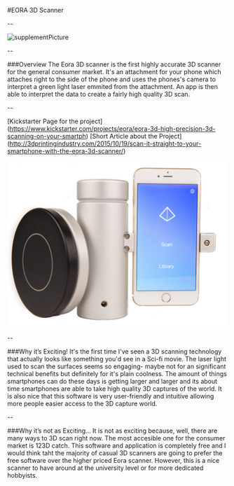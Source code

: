 #EORA 3D Scanner


--


![supplementPicture](images/looking-outwards/317a6220-9096-11e5-8adc-2bc25db6c266.gif "Sup Picture")<br /> 


--

###Overview
The Eora 3D scanner is the first highly accurate 3D scanner for the general consumer market. It's an attachment for your phone
which attaches right to the side of the phone and uses the phones's camera to interpret a green light laser emmited from the 
attachment. An app is then able to interpret the data to create a fairly high quality 3D scan.

--

[Kickstarter Page for the project] (https://www.kickstarter.com/projects/eora/eora-3d-high-precision-3d-scanning-on-your-smartph)
[Short Article about the Project] (http://3dprintingindustry.com/2015/10/19/scan-it-straight-to-your-smartphone-with-the-eora-3d-scanner/)

![supplementPicture](images/looking-outwards/22faa0f2-9096-11e5-9b0a-47123474042b.png "Sup Picture")<br /> 

--

###Why it’s Exciting!
It's the first time I've seen a 3D scanning technology that actually looks like something you'd see in a Sci-fi movie. The laser
light used to scan the surfaces seems so engaging- maybe not for an significant technical benefits but definitely for it's
plain coolness. The amount of things smartphones can do these days is getting larger and larger and its about time smartphones 
are able to take high quality 3D captures of the world. It is also nice that this software is very user-friendly and intuitive allowing
more people easier access to the 3D capture world.


--


###Why it’s not as Exciting…
It is not as exciting because, well, there are many ways to 3D scan right now. The most accesible one for the consumer market is 
123D catch. This software and application is completely free and I would think taht the majority of casual 3D scanners are going to 
prefer the free software over the higher priced Eora scanner. However, this is a nice scanner to have around at the university level
or for more dedicated hobbyists. 
